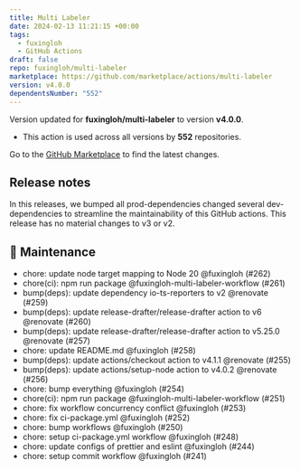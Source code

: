 ```yaml
---
title: Multi Labeler
date: 2024-02-13 11:21:15 +00:00
tags:
  - fuxingloh
  - GitHub Actions
draft: false
repo: fuxingloh/multi-labeler
marketplace: https://github.com/marketplace/actions/multi-labeler
version: v4.0.0
dependentsNumber: "552"
---
```



Version updated for **fuxingloh/multi-labeler** to version **v4.0.0**.
- This action is used across all versions by **552** repositories.

Go to the [GitHub Marketplace](https://github.com/marketplace/actions/multi-labeler) to find the latest changes.

## Release notes

In this releases, we bumped all prod-dependencies changed several dev-dependencies to streamline the maintainability of this GitHub actions. This release has no material changes to v3 or v2.

## 🧰 Maintenance

- chore: update node target mapping to Node 20 @fuxingloh (#262)
- chore(ci): npm run package @fuxingloh-multi-labeler-workflow (#261)
- bump(deps): update dependency io-ts-reporters to v2 @renovate (#259)
- bump(deps): update release-drafter/release-drafter action to v6 @renovate (#260)
- bump(deps): update release-drafter/release-drafter action to v5.25.0 @renovate (#257)
- chore: update README.md @fuxingloh (#258)
- bump(deps): update actions/checkout action to v4.1.1 @renovate (#255)
- bump(deps): update actions/setup-node action to v4.0.2 @renovate (#256)
- chore: bump everything @fuxingloh (#254)
- chore(ci): npm run package @fuxingloh-multi-labeler-workflow (#251)
- chore: fix workflow concurrency conflict @fuxingloh (#253)
- chore: fix ci-package.yml @fuxingloh (#252)
- chore: bump workflows @fuxingloh (#250)
- chore: setup ci-package.yml workflow @fuxingloh (#248)
- chore: update configs of prettier and eslint @fuxingloh (#244)
- chore: setup commit workflow @fuxingloh (#241)

